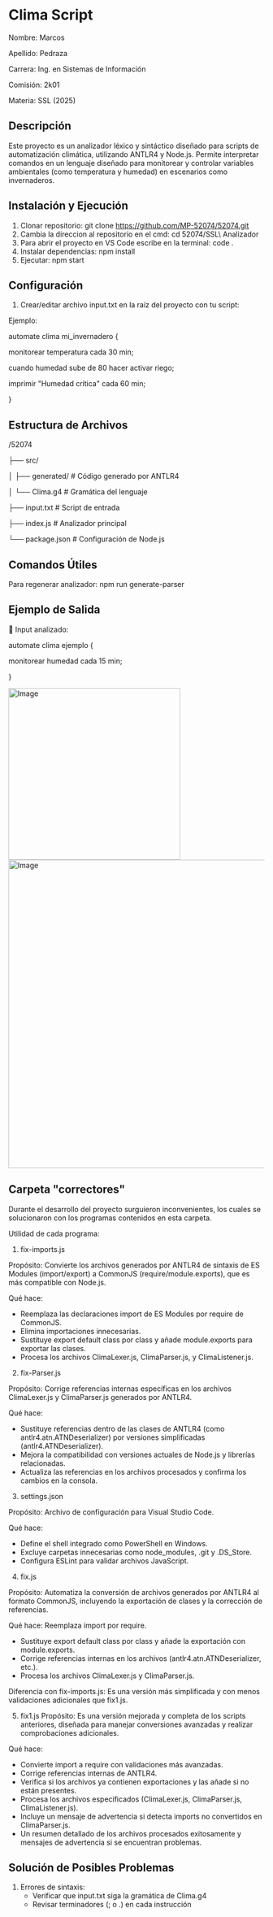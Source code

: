 # Clima Script
Nombre: Marcos

Apellido: Pedraza

Carrera: Ing. en Sistemas de Información

Comisión: 2k01

Materia: SSL (2025)

## Descripción
Este proyecto es un analizador léxico y sintáctico diseñado para scripts de automatización climática, utilizando ANTLR4 y Node.js. 
Permite interpretar comandos en un lenguaje diseñado para monitorear y controlar variables ambientales (como temperatura y humedad) en escenarios como invernaderos.


## Instalación y Ejecución
1. Clonar repositorio:
git clone https://github.com/MP-52074/52074.git
2. Cambia la direccion al repositorio en el cmd: cd 52074/SSL\ Analizador
3. Para abrir el proyecto en VS Code escribe en la terminal: code .
4. Instalar dependencias: npm install
5. Ejecutar: npm start

## Configuración
1. Crear/editar archivo input.txt en la raíz del proyecto con tu script:

Ejemplo: 

automate clima mi_invernadero {

monitorear temperatura cada 30 min;

cuando humedad sube de 80 hacer activar riego;

imprimir "Humedad crítica" cada 60 min;

}

## Estructura de Archivos
/52074

├── src/

│   ├── generated/  # Código generado por ANTLR4

│   └── Clima.g4    # Gramática del lenguaje

├── input.txt       # Script de entrada

├── index.js        # Analizador principal

└── package.json    # Configuración de Node.js


## Comandos Útiles

Para regenerar analizador: npm run generate-parser

## Ejemplo de Salida
📄 Input analizado:

automate clima ejemplo {

  monitorear humedad cada 15 min;
  
}

<img width="338" alt="Image" src="https://github.com/user-attachments/assets/736dedcd-e0a4-459a-bb93-1b39c6920b39" />

<img width="607" alt="Image" src="https://github.com/user-attachments/assets/ec6d9173-f2a1-4864-a1f7-d8e079bac4ef" />


## Carpeta "correctores"

Durante el desarrollo del proyecto surguieron inconvenientes, los cuales se solucionaron con los programas contenidos en esta carpeta.

Utilidad de cada programa: 

1. fix-imports.js

Propósito:
Convierte los archivos generados por ANTLR4 de sintaxis de ES Modules (import/export) a CommonJS (require/module.exports), que es más compatible con Node.js.

Qué hace:
- Reemplaza las declaraciones import de ES Modules por require de CommonJS.
- Elimina importaciones innecesarias.
- Sustituye export default class por class y añade module.exports para exportar las clases.
- Procesa los archivos ClimaLexer.js, ClimaParser.js, y ClimaListener.js.

2. fix-Parser.js

Propósito:
Corrige referencias internas específicas en los archivos ClimaLexer.js y ClimaParser.js generados por ANTLR4.

Qué hace:
- Sustituye referencias dentro de las clases de ANTLR4 (como antlr4.atn.ATNDeserializer) por versiones simplificadas (antlr4.ATNDeserializer).
- Mejora la compatibilidad con versiones actuales de Node.js y librerías relacionadas.
- Actualiza las referencias en los archivos procesados y confirma los cambios en la consola.

3. settings.json

Propósito:
Archivo de configuración para Visual Studio Code.

Qué hace:
- Define el shell integrado como PowerShell en Windows.
- Excluye carpetas innecesarias como node_modules, .git y .DS_Store.
- Configura ESLint para validar archivos JavaScript.

4. fix.js

Propósito:
Automatiza la conversión de archivos generados por ANTLR4 al formato CommonJS, incluyendo la exportación de clases y la corrección de referencias.

Qué hace:
Reemplaza import por require.
- Sustituye export default class por class y añade la exportación con module.exports.
- Corrige referencias internas en los archivos (antlr4.atn.ATNDeserializer, etc.).
- Procesa los archivos ClimaLexer.js y ClimaParser.js.

Diferencia con fix-imports.js:
Es una versión más simplificada y con menos validaciones adicionales que fix1.js.

5. fix1.js
Propósito:
Es una versión mejorada y completa de los scripts anteriores, diseñada para manejar conversiones avanzadas y realizar comprobaciones adicionales.

Qué hace:
- Convierte import a require con validaciones más avanzadas.
- Corrige referencias internas de ANTLR4.
- Verifica si los archivos ya contienen exportaciones y las añade si no están presentes.
- Procesa los archivos especificados (ClimaLexer.js, ClimaParser.js, ClimaListener.js).
- Incluye un mensaje de advertencia si detecta imports no convertidos en ClimaParser.js.
- Un resumen detallado de los archivos procesados exitosamente y mensajes de advertencia si se encuentran problemas.

## Solución de Posibles Problemas
1. Errores de sintaxis:
   - Verificar que input.txt siga la gramática de Clima.g4
   - Revisar terminadores (; o .) en cada instrucción
